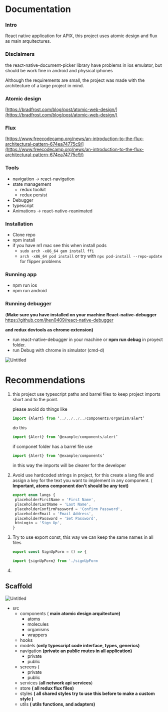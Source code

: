 # Documentation

### Intro

React native application for APIX, this project uses atomic design and flux as main arquitectures.

### Disclaimers

the react-native-document-picker library have problems in ios emulator, but should be work fine in android and physical iphones

Although the requirements are small, the project was made with the architecture of a large project in mind.

### Atomic design

[https://bradfrost.com/blog/post/atomic-web-design/](https://bradfrost.com/blog/post/atomic-web-design/)

### Flux

[https://www.freecodecamp.org/news/an-introduction-to-the-flux-architectural-pattern-674ea74775c9/](https://www.freecodecamp.org/news/an-introduction-to-the-flux-architectural-pattern-674ea74775c9/)

### Tools

- navigation → react-navigation
- state management
  - redux toolkit
  - redux persist
- Debugger
- typescript
- Animations -> react-native-reanimated

### Installation

- Clone repo
- npm install
- if you have m1 mac see this when install pods
  - `sudo arch -x86_64 gem install ffi`
  - `arch -x86_64 pod install`
    or try with `npx pod-install --repo-update` for flipper problems

### Running app

- npm run ios
- npm run android

### Running debugger

(**Make sure you have installed on your machine React-native-debugger** https://github.com/jhen0409/react-native-debugger

**and redux devtools as chrome extension)**

- run react-native-debugger in your machine or **npm run debug** in proyect folder.
- run Debug with chrome in simulator (cmd-d)

![Untitled](Documentation%2070210641223f40ec9e69e87686b52356/Untitled.png)

# Recommendations

1. this project use typescript paths and barrel files to keep project imports short and to the point.

   please avoid do things like

   ```jsx
   import {Alert} from ‘../../../../components/organism/alert’
   ```

   do this

   ```jsx
   import {Alert} from ‘@example/components/alert’
   ```

   if componet folder has a barrel file use

   ```jsx
   import {Alert} from ‘@example/components’
   ```

   in this way the imports will be clearer for the developer

2. Avoid use hardcoded strings in project, for this create a lang file and assign a key for the text you want to implement in any component. ( **Important, atoms component don’t should be any text)**

   ```jsx
   export enum langs {
   	placeholderFirstName = 'First Name',
   	placeholderLastName = 'Last Name',
   	placeholderConfirmPassword = 'Confirm Password',
   	placeholderEmail = 'Email Address',
   	placeholderPassword = 'Set Password',
   	btnLogin = 'Sign Up',
   }
   ```

3. Try to use export const, this way we can keep the same names in all files

   ```jsx
   export const SignUpForm = () => {

   import {signUpForm} from './signUpForm
   ```

4.

## Scaffold

![Untitled](Documentation%2070210641223f40ec9e69e87686b52356/Untitled%201.png)

- src
  - components ( **main atomic design arquitecture)**
    - atoms
    - molecules
    - organisms
    - wrappers
  - hooks
  - models (**only typescript code interface, types, generics)**
  - navigation **(private an public routes in all application)**
    - private
    - public
  - screens (
    - private
    - public
  - services (**all network api services**)
  - store **( all redux flux files)**
  - styles **( all shared styles try to use this before to make a custom style )**
  - utils **( utils functions, and adapters)**
